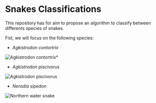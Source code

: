 # Snakes Classifications

This repository has for aim to propose an algorithm to classify
between differents species of snakes.

Fist, we will focus on the following species:

* *Agkistrodon contortrix*

![Agkistrodon contortrix*](https://upload.wikimedia.org/wikipedia/commons/thumb/0/0e/Agkistrodon_contortrix_laticinctus.jpg/195px-Agkistrodon_contortrix_laticinctus.jpg)

* *Agkistrodon piscivorus*

![Agkistrodon piscivorus](https://upload.wikimedia.org/wikipedia/commons/thumb/9/9a/Florida_Water_Moccasin_056.jpg/220px-Florida_Water_Moccasin_056.jpg)


* *Nerodia sipedon*

![Northern water snake](https://upload.wikimedia.org/wikipedia/commons/thumb/0/0a/Nerodia_sipedonPCSL02111B1.jpg/220px-Nerodia_sipedonPCSL02111B1.jpg)